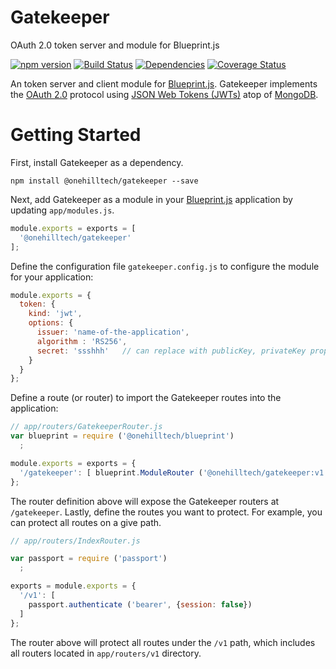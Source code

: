 Gatekeeper
=============

OAuth 2.0 token server and module for Blueprint.js

[![npm version](https://img.shields.io/npm/v/@onehilltech/gatekeeper.svg?maxAge=2592000)](https://www.npmjs.com/package/@onehilltech/gatekeeper)
[![Build Status](https://travis-ci.org/onehilltech/gatekeeper.svg?branch=master)](https://travis-ci.org/onehilltech/gatekeeper)
[![Dependencies](https://david-dm.org/onehilltech/gatekeeper.svg)](https://david-dm.org/onehilltech/gatekeeper)
[![Coverage Status](https://coveralls.io/repos/github/onehilltech/gatekeeper/badge.svg?branch=master)](https://coveralls.io/github/onehilltech/gatekeeper?branch=master)

An token server and client module for [Blueprint.js](https://github.com/onehilltech/blueprint).
Gatekeeper implements the [OAuth 2.0](http://oauth.net/2/) protocol using 
[JSON Web Tokens (JWTs)](https://jwt.io/) atop of [MongoDB](https://www.mongodb.org/).

Getting Started
===============

First, install Gatekeeper as a dependency.

    npm install @onehilltech/gatekeeper --save
    
Next, add Gatekeeper as a module in your [Blueprint.js](https://github.com/onehilltech/blueprint)
application by updating `app/modules.js`.

```javascript
module.exports = exports = [
  '@onehilltech/gatekeeper'
];
```

Define the configuration file `gatekeeper.config.js` to configure the module
for your application:

```javascript
module.exports = {
  token: {
    kind: 'jwt',
    options: {
      issuer: 'name-of-the-application',
      algorithm : 'RS256',
      secret: 'ssshhh'   // can replace with publicKey, privateKey properties
    }
  }
};
```

Define a route (or router) to import the Gatekeeper routes into the application:

```javascript
// app/routers/GatekeeperRouter.js
var blueprint = require ('@onehilltech/blueprint')
  ;

module.exports = exports = {
  '/gatekeeper': [ blueprint.ModuleRouter ('@onehilltech/gatekeeper:v1') ]
};
```

The router definition above will expose the Gatekeeper routers at `/gatekeeper`.
Lastly, define the routes you want to protect. For example, you can protect all
routes on a give path.

```javascript
// app/routers/IndexRouter.js

var passport = require ('passport')
  ;

exports = module.exports = {
  '/v1': [
    passport.authenticate ('bearer', {session: false})
  ]
};
```

The router above will protect all routes under the `/v1` path, which
includes all routers located in `app/routers/v1` directory.


